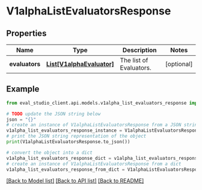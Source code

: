 # V1alphaListEvaluatorsResponse


## Properties

Name | Type | Description | Notes
------------ | ------------- | ------------- | -------------
**evaluators** | [**List[V1alphaEvaluator]**](V1alphaEvaluator.md) | The list of Evaluators. | [optional] 

## Example

```python
from eval_studio_client.api.models.v1alpha_list_evaluators_response import V1alphaListEvaluatorsResponse

# TODO update the JSON string below
json = "{}"
# create an instance of V1alphaListEvaluatorsResponse from a JSON string
v1alpha_list_evaluators_response_instance = V1alphaListEvaluatorsResponse.from_json(json)
# print the JSON string representation of the object
print(V1alphaListEvaluatorsResponse.to_json())

# convert the object into a dict
v1alpha_list_evaluators_response_dict = v1alpha_list_evaluators_response_instance.to_dict()
# create an instance of V1alphaListEvaluatorsResponse from a dict
v1alpha_list_evaluators_response_from_dict = V1alphaListEvaluatorsResponse.from_dict(v1alpha_list_evaluators_response_dict)
```
[[Back to Model list]](../README.md#documentation-for-models) [[Back to API list]](../README.md#documentation-for-api-endpoints) [[Back to README]](../README.md)



